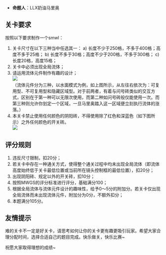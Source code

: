 - **命题人**：LLX奶油马里奥

## 关卡要求

按照以下要求制作一个smwl： 

1. 关卡尺寸在以下三种当中任选其一：
    a) 长度不少于250格，不多于400格；高度不多于25格；
    b) 长度不多于30格；高度不少于200格，不多于300格；
    c) 长度20格，高度15格；
2. 关卡中必须出现全局流体；
3. 请运用流体元件制作有趣的设计；
    <br><img src="/images/image50.png" /><br>
    （流体元件分为三种，以水面模式为例，如上图所示，从左往右依次为：可复用型、不可复用型和隐藏区域型。对于前两者，有着与问号砖类似的交互方式，区别在于第一种可以无限次使用，而第二种如问号砖般仅能使用一次。而第三种则允许你划定一个区域，一旦马里奥踏入这一区域便立刻执行流体的涨落。）
4. 本关卡禁止使用任何颜色的阴阳砖，不得使用除了红色和深蓝色（如下图所示）之外任何颜色的开关砖。
    <br><img src="/images/image51.png" />

## 评分规则

1. 违反尺寸限制，扣20分；
2. 若关卡中存在一种通关方式，使得整个通关过程中均未出现全局流体（即流体高度始终低于关卡最低位置或当前所在镜头控制框的最低位置），扣20分；
3. 出现阴阳砖、规定以外的开关砖，扣10分；
4. 按照MWGS的评分标准进行评分，基础满分100；
5. 根据全局流体与流体元件设计的趣味性，给予0～5分的附加分。若关卡仅出现全局流体而未出现流体元件，附加分为0分，不额外扣分；
6. 本题满分105分。

## 友情提示

难的关卡不一定是好关卡，请思考如何让你的关卡更有趣更吸引玩家。希望大家合理分配时间，选择合适自己的题目完成。快乐做关，快乐比赛~

祝愿大家取得理想的成绩~